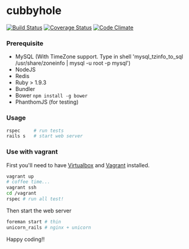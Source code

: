 cubbyhole
=========

[![Build
Status](https://travis-ci.org/lilfaf/cubbyhole.svg?branch=master)](https://travis-ci.org/lilfaf/cubbyhole)
[![Coverage
Status](https://coveralls.io/repos/lilfaf/cubbyhole/badge.png)](https://coveralls.io/r/lilfaf/cubbyhole)
[![Code
Climate](https://codeclimate.com/github/lilfaf/cubbyhole.png)](https://codeclimate.com/github/lilfaf/cubbyhole)

### Prerequisite

- MySQL (With TimeZone support. Type in shell 'mysql_tzinfo_to_sql /usr/share/zoneinfo | mysql -u root -p mysql')
- NodeJS
- Redis
- Ruby > 1.9.3
- Bundler
- Bower `npm install -g bower`
- PhanthomJS (for testing)

### Usage

```bash
rspec     # run tests
rails s   # start web server
```

### Use with vagrant

First you'll need to have [Virtualbox](https://www.virtualbox.org) and [Vagrant](http://www.vagrantup.com) installed.

```bash
vagrant up
# coffee time...
vagrant ssh
cd /vagrant
rspec # run all test!
```

Then start the web server

```bash
foreman start # thin
unicorn_rails # nginx + unicorn
```

Happy coding!!
